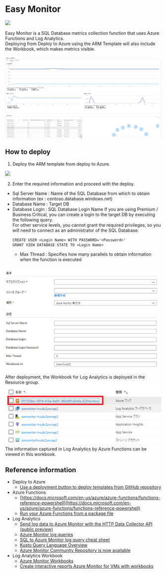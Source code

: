 # Easy Monitor
<a href="https://portal.azure.com/#create/Microsoft.Template/uri/https%3A%2F%2Fraw.githubusercontent.com%2FMasayukiOzawa%2FEzMonitor%2Fmaster%2FDeployments%2Fazuredeploy.json" target="_blank">
  <img src="https://aka.ms/deploytoazurebutton" />
</a>

Easy Monitor is a SQL Database metrics collection function that uses Azure Functions and Log Analytics.  
Deploying from Deploy to Azure using the ARM Template will also include the Workbook, which makes metrics visible.

 <img src="./img/workbook.png" />

## How to deploy
1. Deploy the ARM template from deploy to Azure.  
<a href="https://portal.azure.com/#create/Microsoft.Template/uri/https%3A%2F%2Fraw.githubusercontent.com%2FMasayukiOzawa%2FEzMonitor%2Fmaster%2FDeployments%2Fazuredeploy.json" target="_blank">
  <img src="https://aka.ms/deploytoazurebutton" />
</a>  

2. Enter the required information and proceed with the deploy.    
  - Sql Server Name :  Name of the SQL Database from which to obtain information (ex : contoso.database.windows.net)  
  - Database Name : Target DB
  - Database Login : SQL Database Login Name
    If you are using Premium / Business Critical, you can create a login to the target DB by executing the following query.  
    For other service levels, you cannot grant the required privileges, so you will need to connect as an administrator of the SQL Database.
    ```
    CREATE USER <Login Name> WITH PASSWORD='<Password>'
    GRANT VIEW DATABASE STATE TO <Login Name>
    ```
    - Max Thread : Specifies how many parallels to obtain information when the function is executed
<img src="./img/TemplateDeploy.png">


After deployment, the Workbook for Log Analytics is deployed in the Resource group.  
<img src="./img/ResourceGroup.png">  
The information captured in Log Analytics by Azure Functions can be viewed in this workbook.


## Reference information
- Deploy to Azure
  - [Use a deployment button to deploy templates from GitHub repository](https://docs.microsoft.com/en-us/azure/azure-resource-manager/templates/deploy-to-azure-button)
- Azure Functions
  - [https://docs.microsoft.com/en-us/azure/azure-functions/functions-reference-powershell](https://docs.microsoft.com/en-us/azure/azure-functions/functions-reference-powershell)
  - [Run your Azure Functions from a package file](https://docs.microsoft.com/en-us/azure/azure-functions/run-functions-from-deployment-package)
- Log Analytics
  - [Send log data to Azure Monitor with the HTTP Data Collector API (public preview)](https://docs.microsoft.com/en-us/azure/azure-monitor/platform/data-collector-api)
  - [Azure Monitor log queries](https://docs.microsoft.com/en-us/azure/azure-monitor/log-query/query-language)
  - [SQL to Azure Monitor log query cheat sheet](https://docs.microsoft.com/en-us/azure/azure-monitor/log-query/sql-cheatsheet)
  - [Kusto Query Language Overview](https://docs.microsoft.com/ja-jp/azure/data-explorer/kusto/query/)
  - [Azure Monitor Community Repository is now available](https://azure.microsoft.com/en-us/updates/azure-monitor-community-repository-is-now-available-2/)
- Log Analytics Workbook
  - [Azure Monitor Workbooks](https://docs.microsoft.com/en-us/azure/azure-monitor/platform/workbooks-overview)
  - [Create interactive reports Azure Monitor for VMs with workbooks](https://docs.microsoft.com/en-us/azure/azure-monitor/insights/vminsights-workbooks)
